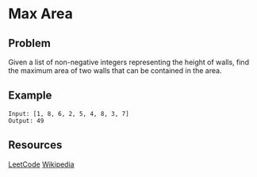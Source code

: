 # Max Area

## Problem

Given a list of non-negative integers representing the height of walls, find the maximum area of two walls that can be contained in the area.

## Example

```plaintext
Input: [1, 8, 6, 2, 5, 4, 8, 3, 7]
Output: 49
```

## Resources

[LeetCode](https://leetcode.com/problems/container-with-most-water/)
[Wikipedia](https://en.wikipedia.org/wiki/Container_with_most_water)
